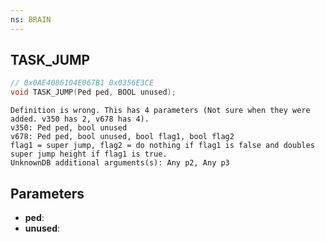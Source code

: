 ```yaml
---
ns: BRAIN
---
```

## TASK_JUMP

```c
// 0x0AE4086104E067B1 0x0356E3CE
void TASK_JUMP(Ped ped, BOOL unused);
```

```
Definition is wrong. This has 4 parameters (Not sure when they were added. v350 has 2, v678 has 4).  
v350: Ped ped, bool unused  
v678: Ped ped, bool unused, bool flag1, bool flag2  
flag1 = super jump, flag2 = do nothing if flag1 is false and doubles super jump height if flag1 is true.  
UnknownDB additional arguments(s): Any p2, Any p3
```

## Parameters
* **ped**: 
* **unused**: 


